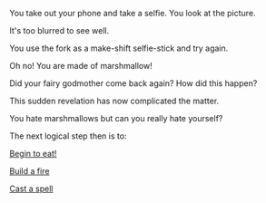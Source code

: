You take out your phone and take a selfie. You look at the picture.

It's too blurred to see well.

You use the fork as a make-shift selfie-stick and try again.

Oh no! You are made of marshmallow!

Did your fairy godmother come back again? How did this happen?

This sudden revelation has now complicated the matter.

You hate marshmallows but can you really hate yourself?  

The next logical step then is to: 

[Begin to eat!](../light-fire/eating/inside.md)

[Build a fire](../light-fire/fire.md)

[Cast a spell](../magic/magic.md)